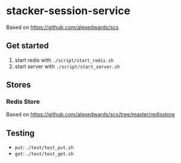# stacker-session-service

Based on https://github.com/alexedwards/scs

## Get started

1. start redis with `./script/start_redis.sh`
2. start server with `./script/start_server.sh`

## Stores

### Redis Store

Based on https://github.com/alexedwards/scs/tree/master/redisstore

## Testing

- `put`: `./test/test_put.sh`
- `get`: `./test/test_get.sh`
